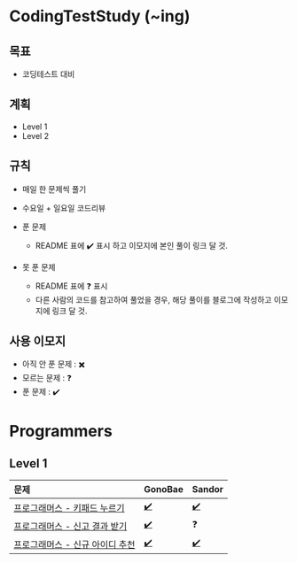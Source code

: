 # CodingTestStudy (~ing)

## 목표

- 코딩테스트 대비


## 계획
- Level 1
- Level 2


## 규칙

- 매일 한 문제씩 풀기
- 수요일 + 일요일 코드리뷰
- 푼 문제
  - README 표에 :heavy_check_mark: 표시 하고 이모지에 본인 풀이 링크 달 것.

- 못 푼 문제
  - README 표에 :question: 표시
  - 다른 사람의 코드를 참고하여 풀었을 경우, 해당 풀이를 블로그에 작성하고 이모지에 링크 달 것.



## 사용 이모지

- 아직 안 푼 문제 : :heavy_multiplication_x:
- 모르는 문제 : :question:
- 푼 문제 : :heavy_check_mark:


# Programmers

## Level 1 

| 문제                                     | GonoBae                     | Sandor                     |
| :--------------------------------------- | --------------------------- | -------------------------- |
| [프로그래머스 - 키패드 누르기](https://school.programmers.co.kr/learn/courses/30/lessons/67256) | [:heavy_check_mark:](https://github.com/GonoBae/CodingTestStudy/blob/main/GonoBae/2022-10-10-Level1_KeyPad.cpp) | [:heavy_check_mark:](https://github.com/GonoBae/CodingTestStudy/blob/main/Sandor/2022-10-08-Level1_KeyPad.cpp) |
| [프로그래머스 - 신고 결과 받기](https://school.programmers.co.kr/learn/courses/30/lessons/92334) | [:heavy_check_mark:](https://github.com/GonoBae/CodingTestStudy/blob/main/GonoBae/2022-10-10-Level1_ReportResult.cpp) | :question: |
| [프로그래머스 - 신규 아이디 추천](https://school.programmers.co.kr/learn/courses/30/lessons/72410) | [:heavy_check_mark:](https://github.com/GonoBae/CodingTestStudy/blob/main/GonoBae/2022-10-11-Level1_NewIDRecommand.cpp) | [:heavy_check_mark:](https://github.com/GonoBae/CodingTestStudy/blob/main/Sandor/2022-10-11-Level1_NewIDRecommend.cpp) |

